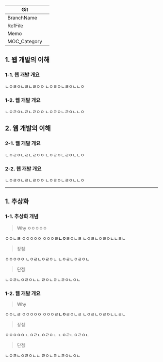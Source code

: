 | Git          |     |
| ------------ | --- |
| BranchName   |     |
| RefFile      |     |
| Memo         |     |
| MOC_Category |     |
## **1. 웹 개발의 이해**
### 1-1. 웹 개발 개요

ㄴㅇㄹㅇㄴㄹㄴㄹㅇㅇ
ㄴㅇㄹㅇㄴㄹㅇㄴㄴㅇ

### 1-2. 웹 개발 개요

ㄴㅇㄹㅇㄴㄹㄴㄹㅇㅇ
ㄴㅇㄹㅇㄴㄹㅇㄴㄴㅇ

## 2. **웹 개발의 이해**
### 2-1. 웹 개발 개요

ㄴㅇㄹㅇㄴㄹㄴㄹㅇㅇ
ㄴㅇㄹㅇㄴㄹㅇㄴㄴㅇ

### 2-2. 웹 개발 개요

ㄴㅇㄹㅇㄴㄹㄴㄹㅇㅇ
ㄴㅇㄹㅇㄴㄹㅇㄴㄴㅇ


***

## **1. 추상화**
### 1-1. 추상화 개념

> Why
> ㅇㅇㅇㅇㅇ

ㅇㅇㄴㄹ ㅇㅇㅇㅇㅇ
ㅇㅇㅇㄹ**ㄴㅇ**ㄹㅇㄴㄹ
ㄴㅇㄹㄴㅇㄹㅇㄴㄴㄹㄴ

> 장점

ㅇㅇㅇㅇㅇ
ㄴㅇㄹㄴㅇㄹㅇㄴ
ㄴㅇㄹㄴㅇㄹㅇㄴ

> 단점

ㄴㅇㄹㄴㅇㄹㅇㄴㄴ
ㄹㅇㄴㄹㄴㄹㅇㄴㅇㄴ

### 1-2. 웹 개발 개요

> Why

ㅇㅇㄴㄹ ㅇㅇㅇㅇㅇ
ㅇㅇㅇㄹ**ㄴㅇ**ㄹㅇㄴㄹ
ㄴㅇㄹㄴㅇㄹㅇㄴㄴㄹㄴ

> 장점

ㅇㅇㅇㅇㅇ
ㄴㅇㄹㄴㅇㄹㅇㄴ
ㄴㅇㄹㄴㅇㄹㅇㄴ

> 단점

ㄴㅇㄹㄴㅇㄹㅇㄴㄴ
ㄹㅇㄴㄹㄴㄹㅇㄴㅇㄴ
